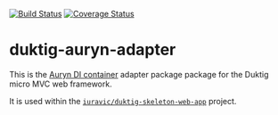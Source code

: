 [![Build Status](https://travis-ci.org/iuravic/duktig-auryn-adapter.svg?branch=master)](https://travis-ci.org/iuravic/duktig-auryn-adapter) [![Coverage Status](https://coveralls.io/repos/github/iuravic/duktig-auryn-adapter/badge.svg?branch=master)](https://coveralls.io/github/iuravic/duktig-auryn-adapter?branch=master)

# duktig-auryn-adapter

This is the [Auryn DI container](https://github.com/rdlowrey/auryn) adapter package package for the Duktig micro MVC web framework. 

It is used within the [`iuravic/duktig-skeleton-web-app`](https://github.com/iuravic/duktig-skeleton-web-app) project.
